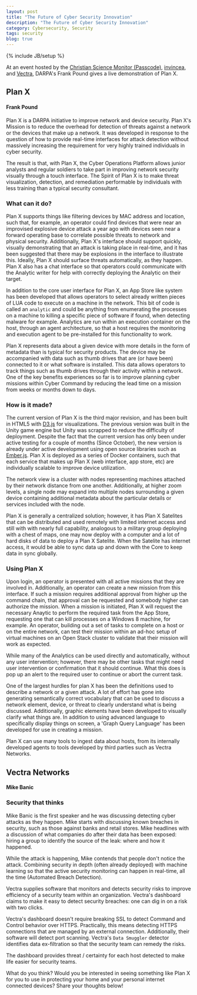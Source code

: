 ```yaml
---
layout: post
title: "The Future of Cyber Security Innovation"
description: "The Future of Cyber Security Innovation"
category: Cybersecurity, Security
tags: security
blog: true
---
```

{% include JB/setup %}

At an event hosted by the [Christian Science Monitor (Passcode)](http://csmpasscode.com/), [invincea](http://www.invincea.com/), and [Vectra](http://www.vectranetworks.com/), DARPA's Frank Pound gives a live demonstration of Plan X.

## Plan X

#### Frank Pound

Plan X is a DARPA initiative to improve network and device security. Plan X's Mission is to reduce the overhead for detection of threats against a network or the devices that make up a network. It was developed in response to the question of how to provide real-time interfaces for attack detection without massively increasing the requirement for very highly trained individuals in cyber security.

The result is that, with Plan X, the Cyber Operations Platform allows junior analysts and regular soldiers to take part in improving network security visually through a touch interface. The Spirit of Plan X is to make threat visualization, detection, and remediation performable by individuals with less training than a typical security consultant.

### What can it do?

Plan X supports things like filtering devices by MAC address and location, such that, for example, an operator could find devices that were near an improvised explosive device attack a year ago with devices seen near a forward operating base to correlate possible threats to network and physical security. Additionally, Plan X's interface should support quickly, visually demonstrating that an attack is taking place in real-time, and it has been suggested that there may be explosions in the interface to illustrate this. Ideally, Plan X should surface threats automatically, as they happen. Plan X also has a chat interface so that operators could communicate with the Analytic writer for help with correctly deploying the Analytic on their target.

In addition to the core user interface for Plan X, an App Store like system has been developed that allows operators to select already written pieces of LUA code to execute on a machine in the network. This bit of code is called an `analytic` and could be anything from enumerating the processes on a machine to killing a specific piece of software if found, when detecting malware for example. Analytics are run within an execution container on the host, through an agent architecture, so that a host requires the monitoring and execution agent to be pre-installed for this functionality to work.

Plan X represents data about a given device with more details in the form of metadata than is typical for security products. The device may be accompanied with data such as thumb drives that are (or have been) connected to it or what software is installed. This data allows operators to track things such as thumb drives through their activity within a network. One of the key benefits experiences so far is to improve planning cyber missions within Cyber Command by reducing the lead time on a mission from weeks or months down to days.

### How is it made?

The current version of Plan X is the third major revision, and has been built in HTML5 with [D3.js](http://d3js.org) for visualizations. The previous version was built in the Unity game engine but Unity was scrapped to reduce the difficulty of deployment. Despite the fact that the current version has only been under active testing for a couple of months (Since October), the new version is already under active development using open source libraries such as [Ember.js](http://emberjs.com/). Plan X is deployed as a series of Docker containers, such that each service that makes up Plan X (web interface, app store, etc) are individually scalable to improve device utilization.

The network view is a cluster with nodes representing machines attached by their network distance from one another. Additionally, at higher zoom levels, a single node may expand into multiple nodes surrounding a given device containing additional metadata about the particular details or services included with the node.

Plan X is generally a centralized solution; however, it has Plan X Satelites that can be distributed and used remotely with limited internet access and still with with nearly full capability, analogous to a military group deploying with a chest of maps, one may now deploy with a computer and a lot of hard disks of data to deploy a Plan X Satelite. When the Satelite has internet access, it would be able to sync data up and down with the Core to keep data in sync globally.

### Using Plan X

Upon login, an operator is presented with all active missions that they are involved in. Additionally, an operator can create a new mission from this interface. If such a mission requires additional approval from higher up the command chain, that approval can be requested and somebody higher can authorize the mission. When a mission is initiated, Plan X will request the necessary Anaytic to perform the required task from the App Store, requesting one that can kill processes on a Windows 8 machine, for example. An operator, building out a set of tasks to complete on a host or on the entire network, can test their mission within an ad-hoc setup of virtual machines on an Open Stack cluster to validate that their mission will work as expected.

While many of the Analytics can be used directly and automatically, without any user intervention; however, there may be other tasks that might need user intervention or confirmation that it should continue. What this does is pop up an alert to the required user to continue or abort the current task.

One of the largest hurdles for plan X has been the definitions used to describe a network or a given attack. A lot of effort has gone into generating semantically correct vocabulary that can be used to discuss a network element, device, or threat to clearly understand what is being discussed. Additionally, graphic elements have been developed to visually clarify what things are. In addition to using advanced language to specifically display things on screen, a 'Graph Query Language' has been developed for use in creating a mission. 

Plan X can use many tools to ingest data about hosts, from its internally developed agents to tools developed by third parties such as Vectra Networks.

## Vectra Networks

#### Mike Banic

### Security that thinks

Mike Banic is the first speaker and he was discussing detecting cyber attacks as they happen. Mike starts with discussing known breaches in security, such as those against banks and retail stores. Mike headlines with a discussion of what companies do after their data has been exposed: hiring a group to identify the source of the leak: where and how it happened.

While the attack is happening, Mike contends that people don't notice the attack. Combining security in depth (often already deployed) with machine learning so that the active security monitoring can happen in real-time, all the time (Automated Breach Detection).

Vectra supplies software that monitors and detects security risks to improve efficiency of a security team within an organization. Vectra's dashboard claims to make it easy to detect security breaches: one can dig in on a risk with two clicks.

Vectra's dashboard doesn't require breaking SSL to detect Command and Control behavior over HTTPS. Practically, this means detecting HTTPS connections that are managed by an external connection. Additionally, their software will detect port scanning. Vectra's `Data Smuggler` detector identifies data ex-filtration so that the security team can remedy the risks.

The dashboard provides threat / certainty for each host detected to make life easier for security teams.

What do you think? Would you be interested in seeing something like Plan X for you to use in protecting your home and your personal internet connected devices? Share your thoughts below!